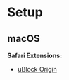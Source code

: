 # Setup

## macOS

**Safari Extensions:**
- [uBlock Origin](https://safari-extensions.apple.com/details/?id=com.el1t.uBlock-3NU33NW2M3)
